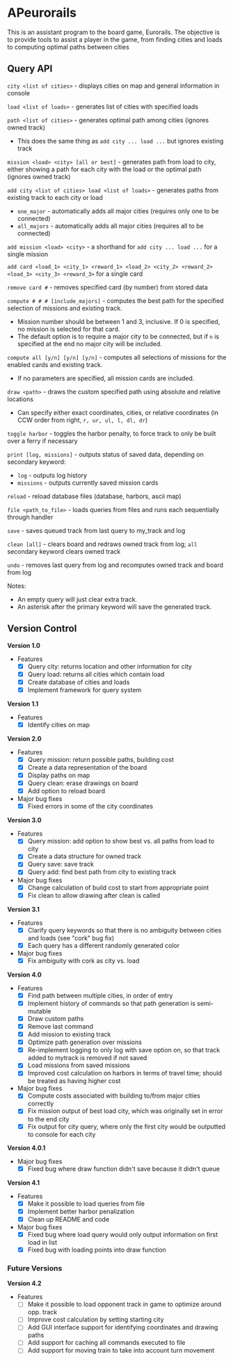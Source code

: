 # APeurorails

This is an assistant program to the board game, Eurorails. The objective is to provide tools to assist a player in the game, from finding cities and loads to computing optimal paths between cities

## Query API
`city <list of cities>` - displays cities on map and general information in console

`load <list of loads>` - generates list of cities with specified loads

`path <list of cities>` - generates optimal path among cities (ignores owned track)
- This does the same thing as `add city ... load ...` but ignores existing track

`mission <load> <city> [all or best]` - generates path from load to city, either showing a path for each city with the load or the optimal path (ignores owned track)

`add city <list of cities> load <list of loads>` - generates paths from existing track to each city or load
- `one_major` - automatically adds all major cities (requires only one to be connected)
- `all_majors` - automatically adds all major cities (requires all to be connected)

`add mission <load> <city>` - a shorthand for `add city ... load ...` for a single mission

`add card <load_1> <city_1> <reward_1> <load_2> <city_2> <reward_2> <load_3> <city_3> <reward_3>` for a single card

`remove card #` - removes specified card (by number) from stored data

`compute # # # [include_majors]` - computes the best path for the specified selection of missions and existing track.
- Mission number should be between 1 and 3, inclusive. If 0 is specified, no mission is selected for that card.
- The default option is to require a major city to be connected, but if `n` is specified at the end no major city will be included.

`compute all [y/n] [y/n] [y/n]` - computes all selections of missions for the enabled cards and existing track.
- If no parameters are specified, all mission cards are included.

`draw <path>` - draws the custom specified path using absolute and relative locations
- Can specify either exact coordinates, cities, or relative coordinates (in CCW order from right, `r, ur, ul, l, dl, dr`)

`toggle harbor` - toggles the harbor penalty, to force track to only be built over a ferry if necessary

`print [log, missions]` - outputs status of saved data, depending on secondary keyword:
- `log` - outputs log history
- `missions` - outputs currently saved mission cards

`reload` - reload database files (database, harbors, ascii map)

`file <path_to_file>` - loads queries from files and runs each sequentially through handler

`save` - saves queued track from last query to my_track and log

`clean [all]` - clears board and redraws owned track from log; `all` secondary keyword clears owned track

`undo` - removes last query from log and recomputes owned track and board from log

Notes:
- An empty query will just clear extra track.
- An asterisk after the primary keyword will save the generated track.


## Version Control

**Version 1.0**
- Features
  - [x] Query city: returns location and other information for city
  - [x] Query load: returns all cities which contain load
  - [x] Create database of cities and loads
  - [x] Implement framework for query system

**Version 1.1**
- Features
  - [x] Identify cities on map

**Version 2.0**
- Features
  - [x] Query mission: return possible paths, building cost
  - [x] Create a data representation of the board
  - [x] Display paths on map
  - [x] Query clean: erase drawings on board
  - [x] Add option to reload board
- Major bug fixes
  - [x] Fixed errors in some of the city coordinates

**Version 3.0**
- Features
  - [x] Query mission: add option to show best vs. all paths from load to city
  - [x] Create a data structure for owned track
  - [x] Query save: save track
  - [x] Query add: find best path from city to existing track
- Major bug fixes
  - [x] Change calculation of build cost to start from appropriate point
  - [x] Fix clean to allow drawing after clean is called

**Version 3.1**
- Features
  - [x] Clarify query keywords so that there is no ambiguity between cities and loads (see "cork" bug fix)
  - [x] Each query has a different randomly generated color
- Major bug fixes
  - [x] Fix ambiguity with cork as city vs. load

**Version 4.0**
- Features
  - [x] Find path between multiple cities, in order of entry
  - [x] Implement history of commands so that path generation is semi-mutable
  - [x] Draw custom paths
  - [x] Remove last command
  - [x] Add mission to existing track
  - [x] Optimize path generation over missions
  - [x] Re-implement logging to only log with save option on, so that track added to mytrack is removed if not saved
  - [x] Load missions from saved missions
  - [x] Improved cost calculation on harbors in terms of travel time; should be treated as having higher cost
- Major bug fixes
  - [x] Compute costs associated with building to/from major cities correctly
  - [x] Fix mission output of best load city, which was originally set in error to the end city
  - [x] Fix output for city query, where only the first city would be outputted to console for each city

**Version 4.0.1**
- Major bug fixes
  - [x] Fixed bug where draw function didn't save because it didn't queue

**Version 4.1**
- Features
  - [x] Make it possible to load queries from file
  - [x] Implement better harbor penalization
  - [x] Clean up README and code
- Major bug fixes
  - [x] Fixed bug where load query would only output information on first load in list
  - [x] Fixed bug with loading points into draw function

### Future Versions

**Version 4.2**
- Features
  - [ ] Make it possible to load opponent track in game to optimize around opp. track
  - [ ] Improve cost calculation by setting starting city
  - [ ] Add GUI interface support for identifying coordinates and drawing paths
  - [ ] Add support for caching all commands executed to file
  - [ ] Add support for moving train to take into account turn movement
